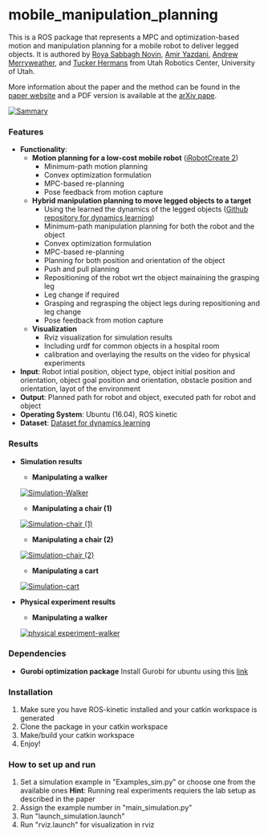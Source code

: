 # mobile_manipulation_planning

This is a ROS package that represents a MPC and optimization-based motion and manipulation planning for a mobile robot to deliver legged objects. 
It is authored by [Roya Sabbagh Novin](https://sites.google.com/view/roya-sn), [Amir Yazdani](https://amir-yazdani.github.io/), [Andrew Merryweather](https://mech.utah.edu/faculty/andrew-merryweather/), and [Tucker Hermans](https://robot-learning.cs.utah.edu/thermans) from Utah Robotics Center, University of Utah.

More information about the paper and the method can be found in the [paper website](https://sites.google.com/view/mobile-manipulation-planning) and a PDF version is available at the [arXiv pape]().
        
        
   [![Sammary](http://img.youtube.com/vi/mw9qBr66bVQ/0.jpg)](http://www.youtube.com/watch?v=mw9qBr66bVQ "Summary")



### Features
- **Functionality**:
  - **Motion planning for a low-cost mobile robot** ([iRobotCreate 2](https://store.irobot.com/default/create-programmable-programmable-robot-irobot-create-2/RC65099.html?gclid=Cj0KCQiAuefvBRDXARIsAFEOQ9E11JETRssFIy08ObY0O_aYGBX1uW5f1_GBXpzAAH5eRcnfsAQmAWwaAkt1EALw_wcB&gclsrc=aw.ds)) 
    - Minimum-path motion planning
    - Convex optimization formulation
    - MPC-based re-planning
    - Pose feedback from motion capture
  - **Hybrid manipulation planning to move legged objects to a target**
    - Using the learned the dynamics of the legged objects ([Github repository for dynamics learning](https://github.com/RoyaSabbagh/dynamics_model_learning))
    - Minimum-path manipulation planning for both the robot and the object
    - Convex optimization formulation
    - MPC-based re-planning
    - Planning for both position and orientation of the object
    - Push and pull planning
    - Repositioning of the robot wrt the object mainaining the grasping leg
    - Leg change if required
    - Grasping and regrasping the object legs during repositioning and leg change
    - Pose feedback from motion capture
  - **Visualization**
    - Rviz visualization for simulation results
    - Including urdf for common objects in a hospital room
    - calibration and overlaying the results on the video for physical experiments
- **Input**: Robot intial position, object type, object initial position and orientation, object goal position and orientation, obstacle position and orientation, layot of the environment
- **Output**: Planned path for robot and object, executed path for robot and object
- **Operating System**: Ubuntu (16.04), ROS kinetic
- **Dataset**: [Dataset for dynamics learning](https://github.com/RoyaSabbagh/dynamics_model_learning/tree/master/Data)

### Results
   - **Simulation results** 
      - **Manipulating a walker**
      
      [![Simulation-Walker](http://img.youtube.com/vi/_du8ay1qxXU/0.jpg)](http://www.youtube.com/watch?v=_du8ay1qxXU "Simulation-Walker")
      
      - **Manipulating a chair (1)**
      
      [![Simulation-chair (1)](http://img.youtube.com/vi/stxh9080M_o/0.jpg)](http://www.youtube.com/watch?v=stxh9080M_o "Simulation-chair (1)")
   
      - **Manipulating a chair (2)**
      
      [![Simulation-chair (2)](http://img.youtube.com/vi/WK6hDusN3RQ/0.jpg)](http://www.youtube.com/watch?v=WK6hDusN3RQ "Simulation-chair (2)")
      
      - **Manipulating a cart**
      
      [![Simulation-cart](http://img.youtube.com/vi/dO5V90yQYqg/0.jpg)](http://www.youtube.com/watch?v=dO5V90yQYqg "Simulation-cart")
    
   - **Physical experiment results** 
      - **Manipulating a walker**     
      
      [![physical experiment-walker](http://img.youtube.com/vi/RrlDCtD12uI/0.jpg)](http://www.youtube.com/watch?v=RrlDCtD12uI "physical experiment-walker")

 
### Dependencies ###

  - **Gurobi optimization package**
    Install Gurobi for ubuntu using this [link](https://www.gurobi.com/documentation/5.6/quickstart/installation_linux.html)

### Installation ###
1. Make sure you have ROS-kinetic installed and your catkin workspace is generated
2. Clone the package in your catkin workspace
3. Make/build your catkin workspace
4. Enjoy!


### How to set up and run ###
1. Set a simulation example in "Examples_sim.py" or choose one from the available ones
**Hint**: Running real experiments requiers the lab setup as described in the paper
2. Assign the example number in "main_simulation.py"
3. Run "launch_simulation.launch"
4. Run "rviz.launch" for visualization in rviz



